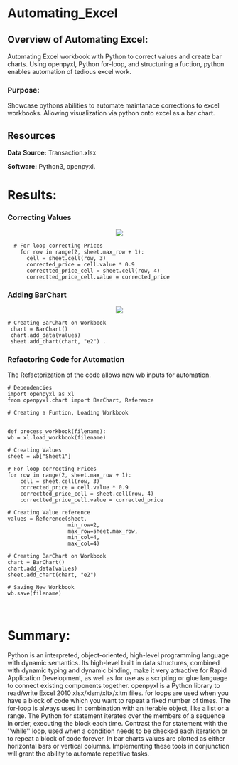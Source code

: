 # Automating_Excel

## Overview of Automating Excel:
Automating Excel workbook with Python to correct values and create  bar charts. Using openpyxl, Python for-loop, and structuring a fuction, python enables automation of tedious excel work. 


### Purpose:
Showcase pythons abilities to automate maintanace corrections to excel workbooks. Allowing visualization via python onto excel as a bar chart.


## Resources
**Data Source:** Transaction.xlsx

**Software:** Python3, openpyxl.

# Results:

### Correcting Values

<p align="center">
  <img src="https://user-images.githubusercontent.com/98966503/192129093-d96ed84e-2626-4719-9ff9-2066d1f73ff2.png">
</p>

      # For loop correcting Prices
        for row in range(2, sheet.max_row + 1):
          cell = sheet.cell(row, 3)
          corrected_price = cell.value * 0.9
          correctted_price_cell = sheet.cell(row, 4)
          correctted_price_cell.value = corrected_price


### Adding BarChart

<p align="center">
  <img src="https://user-images.githubusercontent.com/98966503/192129094-c8a6c3de-663c-4f1b-a7f5-0add1921eb82.png">


    # Creating BarChart on Workbook
     chart = BarChart()
     chart.add_data(values)
     sheet.add_chart(chart, "e2") .


### Refactoring Code for Automation
  
  The Refactorization of the code allows new wb inputs for automation.
    
    # Dependencies
    import openpyxl as xl
    from openpyxl.chart import BarChart, Reference

    # Creating a Funtion, Loading Workbook


    def process_workbook(filename):
    wb = xl.load_workbook(filename)

    # Creating Values
    sheet = wb["Sheet1"]

    # For loop correcting Prices
    for row in range(2, sheet.max_row + 1):
        cell = sheet.cell(row, 3)
        corrected_price = cell.value * 0.9
        correctted_price_cell = sheet.cell(row, 4)
        correctted_price_cell.value = corrected_price

    # Creating Value reference
    values = Reference(sheet,
                       min_row=2,
                       max_row=sheet.max_row,
                       min_col=4,
                       max_col=4)

    # Creating BarChart on Workbook
    chart = BarChart()
    chart.add_data(values)
    sheet.add_chart(chart, "e2")

    # Saving New Workbook
    wb.save(filename)
<br> 



# Summary:
Python is an interpreted, object-oriented, high-level programming language with dynamic semantics. Its high-level built in data structures, combined with dynamic typing and dynamic binding, make it very attractive for Rapid Application Development, as well as for use as a scripting or glue language to connect existing components together.
openpyxl is a Python library to read/write Excel 2010 xlsx/xlsm/xltx/xltm files. 
  for loops are used when you have a block of code which you want to repeat a fixed number of times. The for-loop is always used in combination with an iterable object, like a list or a range. The Python for statement iterates over the members of a sequence in order, executing the block each time. Contrast the for statement with the ''while'' loop, used when a condition needs to be checked each iteration or to repeat a block of code forever. In bar charts values are plotted as either horizontal bars or vertical columns. 
  Implementing these tools in conjunction will grant the ability to automate repetitive tasks. 
